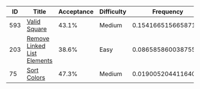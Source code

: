 |ID|Title|Acceptance|Difficulty|Frequency|
|----|-----|----|---|---|
|593|[Valid Square]( https://leetcode.com/problems/valid-square)|43.1%|Medium|0.15416651566587106|
|203|[Remove Linked List Elements]( https://leetcode.com/problems/remove-linked-list-elements)|38.6%|Easy|0.08658586003875597|
|75|[Sort Colors]( https://leetcode.com/problems/sort-colors)|47.3%|Medium|0.01900520441164089|
